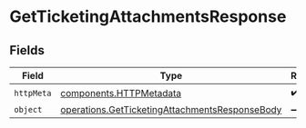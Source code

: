 # GetTicketingAttachmentsResponse


## Fields

| Field                                                                                                            | Type                                                                                                             | Required                                                                                                         | Description                                                                                                      |
| ---------------------------------------------------------------------------------------------------------------- | ---------------------------------------------------------------------------------------------------------------- | ---------------------------------------------------------------------------------------------------------------- | ---------------------------------------------------------------------------------------------------------------- |
| `httpMeta`                                                                                                       | [components.HTTPMetadata](../../models/components/httpmetadata.md)                                               | :heavy_check_mark:                                                                                               | N/A                                                                                                              |
| `object`                                                                                                         | [operations.GetTicketingAttachmentsResponseBody](../../models/operations/getticketingattachmentsresponsebody.md) | :heavy_minus_sign:                                                                                               | N/A                                                                                                              |